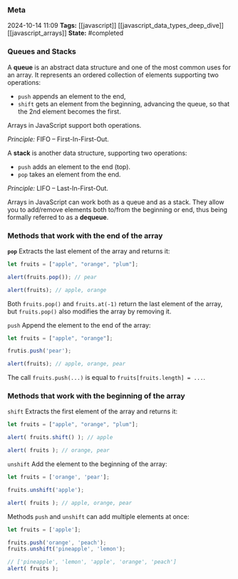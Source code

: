 ### Meta
2024-10-14 11:09
**Tags:** [[javascript]] [[javascript_data_types_deep_dive]] [[javascript_arrays]]
**State:** #completed 

### Queues and Stacks
A **queue** is an abstract data structure and one of the most common uses for an array. It represents an ordered collection of elements supporting two operations:
- `push` appends an element to the end,
- `shift` gets an element from the beginning, advancing the queue, so that the 2nd element becomes the first.

Arrays in JavaScript support both operations.

*Principle:* FIFO – First-In-First-Out.

A **stack** is another data structure, supporting two operations:
- `push` adds an element to the end (top).
- `pop` takes an element from the end.

*Principle:* LIFO – Last-In-First-Out.

Arrays in JavaScript can work both as a queue and as a stack. They allow you to add/remove elements both to/from the beginning or end, thus being formally referred to as a **dequeue**.
### Methods that work with the end of the array
**`pop`**
Extracts the last element of the array and returns it:

```JavaScript title:app.js
let fruits = ["apple", "orange", "plum"];

alert(fruits.pop()); // pear

alert(fruits); // apple, orange
```

Both `fruits.pop()` and `fruits.at(-1)` return the last element of the array, but `fruits.pop()` also modifies the array by removing it.

`push`
Append the element to the end of the array:

```JavaScript title:app.js
let fruits = ["apple", "orange"];

frutis.push('pear');

alert(fruits); // apple, orange, pear
```

The call `fruits.push(...)` is equal to `fruits[fruits.length] = ...`.

### Methods that work with the beginning of the array
`shift`
Extracts the first element of the array and returns it:

```JavaScript title:app.js
let fruits = ["apple", "orange", "plum"];

alert( fruits.shift() ); // apple

alert( fruits ); // orange, pear
```

`unshift`
Add the element to the beginning of the array:

```JavaScript title:app.js
let fruits = ['orange', 'pear'];

fruits.unshift('apple');

alert( fruits ); // apple, orange, pear
```

Methods `push` and `unshift` can add multiple elements at once:

```JavaScript title:app.js
let fruits = ['apple'];

fruits.push('orange', 'peach');
fruits.unshift('pineapple', 'lemon');

// ['pineapple', 'lemon', 'apple', 'orange', 'peach']
alert( fruits );
```